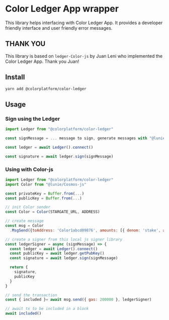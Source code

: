 # Color Ledger App wrapper

This library helps interfacing with Color Ledger App. It provides a developer friendly interface and user friendly error messages.

## THANK YOU

This library is based on `ledger-Color-js` by Juan Leni who implemented the Color Ledger App. Thank you Juan!

## Install

```bash
yarn add @colorplatform/color-ledger
```

## Usage

### Sign using the Ledger

```js
import Ledger from "@colorplatform/color-ledger"

const signMessage = ... message to sign, generate messages with "@lunie/Cosmos-js"

const ledger = await Ledger().connect()

const signature = await ledger.sign(signMessage)
```

### Using with Color-js

```js
import Ledger from "@colorplatform/color-ledger"
import Color from "@lunie/Cosmos-js"

const privateKey = Buffer.from(...)
const publicKey = Buffer.from(...)

// init Color sender
const Color = Color(STARGATE_URL, ADDRESS)

// create message
const msg = Color
  .MsgSend({toAddress: 'Color1abcd09876', amounts: [{ denom: 'stake', amount: 10 }})

// create a signer from this local js signer library
const ledgerSigner = async (signMessage) => {
  const ledger = await Ledger().connect()
  const publicKey = await ledger.getPubKey()
  const signature = await ledger.sign(signMessage)

  return {
    signature,
    publicKey
  }
}

// send the transaction
const { included }= await msg.send({ gas: 200000 }, ledgerSigner)

// await tx to be included in a block
await included()
```
